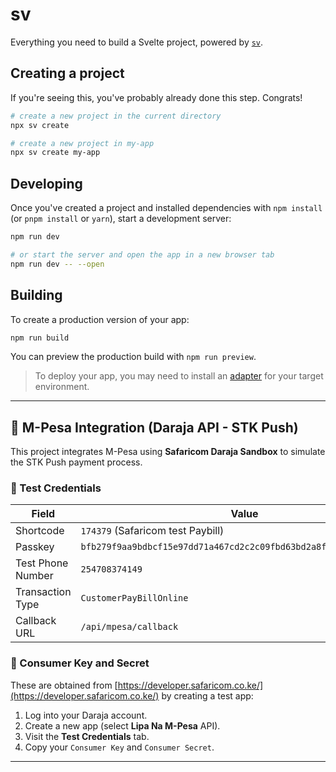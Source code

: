 # sv

Everything you need to build a Svelte project, powered by [`sv`](https://github.com/sveltejs/cli).

## Creating a project

If you're seeing this, you've probably already done this step. Congrats!

```bash
# create a new project in the current directory
npx sv create

# create a new project in my-app
npx sv create my-app
```

## Developing

Once you've created a project and installed dependencies with `npm install` (or `pnpm install` or `yarn`), start a development server:

```bash
npm run dev

# or start the server and open the app in a new browser tab
npm run dev -- --open
```

## Building

To create a production version of your app:

```bash
npm run build
```

You can preview the production build with `npm run preview`.

> To deploy your app, you may need to install an [adapter](https://svelte.dev/docs/kit/adapters) for your target environment.

---

## 💸 M-Pesa Integration (Daraja API - STK Push)

This project integrates M-Pesa using **Safaricom Daraja Sandbox** to simulate the STK Push payment process.

### 🧪 Test Credentials

| Field              | Value                                                                 |
|-------------------|-----------------------------------------------------------------------|
| Shortcode          | `174379` (Safaricom test Paybill)                                     |
| Passkey            | `bfb279f9aa9bdbcf15e97dd71a467cd2c2c09fbd63bd2a8fddc49c1b1f84c5c8`     |
| Test Phone Number  | `254708374149`                                                        |
| Transaction Type   | `CustomerPayBillOnline`                                               |
| Callback URL       | `/api/mpesa/callback`                                                 |

### 🔐 Consumer Key and Secret

These are obtained from [https://developer.safaricom.co.ke/](https://developer.safaricom.co.ke/) by creating a test app:

1. Log into your Daraja account.
2. Create a new app (select **Lipa Na M-Pesa** API).
3. Visit the **Test Credentials** tab.
4. Copy your `Consumer Key` and `Consumer Secret`.

---